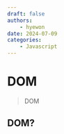 ```yaml
---
draft: false
authors:
    - hyewon
date: 2024-07-09
categories:
    - Javascript
---
```


# DOM

> DOM

<!-- more -->

## DOM?
